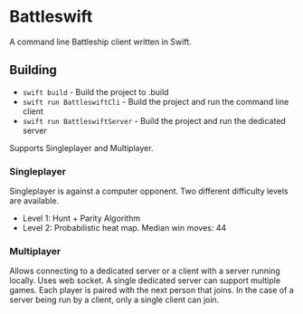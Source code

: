 # Battleswift

A command line Battleship client written in Swift.

## Building
- `swift build` - Build the project to .build
- `swift run BattleswiftCli` - Build the project and run the command line client
- `swift run BattleswiftServer` - Build the project and run the dedicated server

Supports Singleplayer and Multiplayer.  

### Singleplayer
Singleplayer is against a computer opponent. Two different difficulty levels are available.
- Level 1: Hunt + Parity Algorithm
- Level 2: Probabilistic heat map. Median win moves: 44

### Multiplayer
Allows connecting to a dedicated server or a client with a server running locally. Uses web socket. 
A single dedicated server can support multiple games. Each player is paired with the next person that joins. 
In the case of a server being run by a client, only a single client can join.
